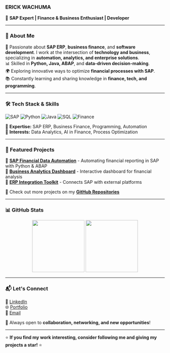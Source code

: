 ### ERICK WACHUMA  
🚀 **SAP Expert | Finance & Business Enthusiast | Developer**

---

### 🔹 About Me
💼 Passionate about **SAP ERP**, **business finance**, and **software development**. I work at the intersection of **technology and business**, specializing in **automation, analytics, and enterprise solutions**.  
📊 Skilled in **Python, Java, ABAP**, and **data-driven decision-making**.  
🌍 Exploring innovative ways to optimize **financial processes with SAP**.  
📚 Constantly learning and sharing knowledge in **finance, tech, and programming**.  

---

### 🛠 Tech Stack & Skills

![SAP](https://img.shields.io/badge/SAP-ERP-blue?logo=sap)
![Python](https://img.shields.io/badge/Python-3.9-blue?logo=python)
![Java](https://img.shields.io/badge/Java-Development-orange?logo=java)
![SQL](https://img.shields.io/badge/SQL-Database-lightgrey?logo=database)
![Finance](https://img.shields.io/badge/Finance-Business-green?logo=money)

📌 **Expertise:** SAP ERP, Business Finance, Programming, Automation  
📌 **Interests:** Data Analytics, AI in Finance, Process Optimization  

---

### 📌 Featured Projects
🔹 [**SAP Financial Data Automation**](https://github.com/Erick384/sap-financial-automation) - Automating financial reporting in SAP with Python & ABAP  
🔹 [**Business Analytics Dashboard**](https://github.com/Erick384/finance-dashboard) - Interactive dashboard for financial analysis  
🔹 [**ERP Integration Toolkit**](https://github.com/Erick384/erp-integration) - Connects SAP with external platforms  

📌 Check out more projects on my **[GitHub Repositories](https://github.com/Erick384?tab=repositories)**  

---

### 📊 GitHub Stats

<div align="center">
  <img src="https://github-readme-stats.vercel.app/api?username=erick384&show_icons=true&theme=radical" height="165" />
  <img src="https://github-readme-streak-stats.herokuapp.com/?user=Erick384&theme=radical" height="165" />
</div>
<!--
# This is a comment
# ![GitHub Activity Graph](https://github-readme-activity-graph.vercel.app/graph?username=Erick384&theme=radical)
-->

---

### 📬 Let's Connect
💼 [LinkedIn](https://www.linkedin.com/in/erick-wachuma-7a6036221)  
🌐 [Portfolio](https://github.com/Erick384)  
📧 [Email](mailto:erickwachuma@gmail.com)  

📢 Always open to **collaboration, networking, and new opportunities**!  

---

⭐ **If you find my work interesting, consider following me and giving my projects a star!** ⭐
